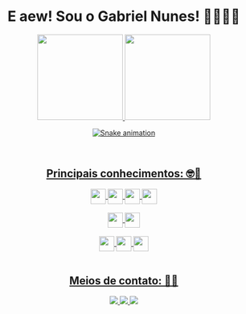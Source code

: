 <div align="center"><h1>E aew! Sou o Gabriel Nunes! 👩🏻‍💻📱</h1></div>

<div align="center">
  <a href="https://www.linkedin.com/in/nunes1909/">
  <img height="170em" src="https://github-readme-stats.vercel.app/api?username=nunes1909&show_icons=true&theme=dark&include_all_commits=true&count_private=true"/>
  <img height="170em" src="https://github-readme-stats.vercel.app/api/top-langs/?username=nunes1909&layout=compact&langs_count=7&theme=dark"/>
    
  ![Snake animation](https://github.com/nunes1909/nunes1909/blob/output/github-contribution-grid-snake.svg)
</div>

  

<div align="center">
  <div>
    <br><h2>Principais conhecimentos: 🤓💭</h2>  
    <img align="center" height="30" src="https://img.shields.io/badge/Kotlin-0095D5?&style=for-the-badge&logo=kotlin&logoColor=white">
    <img align="center" height="30" src="https://img.shields.io/badge/Java-ED8B00?style=for-the-badge&logo=java&logoColor=white">
    <img align="center" height="30" src="https://img.shields.io/badge/Flutter-02569B?style=for-the-badge&logo=flutter&logoColor=white">
    <img align="center" height="30" src="https://img.shields.io/badge/Dart-0175C2?style=for-the-badge&logo=dart&logoColor=white">
  </div><br>
  
  <div style="display: inline_block">
    <img align="center" height="30" src="https://img.shields.io/badge/MySQL-00000F?style=for-the-badge&logo=mysql&logoColor=white">
    <img align="center" height="30" src="https://img.shields.io/badge/PostgreSQL-316192?style=for-the-badge&logo=postgresql&logoColor=white">
  </div>
  
  <div style="display: inline_block"><br>
    <img align="center" height="30" src="https://img.shields.io/badge/Android-3DDC84?style=for-the-badge&logo=android&logoColor=white">
    <img align="center" height="30" src="https://img.shields.io/badge/Windows-0078D6?style=for-the-badge&logo=windows&logoColor=white">
    <img align="center" height="30" src="https://img.shields.io/badge/Ubuntu-E95420?style=for-the-badge&logo=ubuntu&logoColor=white">
  </div>
</div>

  

<div align="center">
  <br><h2>Meios de contato: 📧📞</h2>
  <a href="https://api.whatsapp.com/send?phone=5551992783702&text=Ol%C3%A1" target="_blank">
    <img src="https://img.shields.io/badge/WhatsApp-25D366?style=for-the-badge&logo=whatsapp&logoColor=white" target="_blank">
  </a>
  
  <a href="https://www.linkedin.com/in/nunes1909/" target="_blank">
    <img src="https://img.shields.io/badge/LinkedIn-0077B5?style=for-the-badge&logo=linkedin&logoColor=white" target="_blank">
  </a>
  
  <a href="https://www.instagram.com/nunes1909/" target="_blank">
    <img src="https://img.shields.io/badge/Instagram-E4405F?style=for-the-badge&logo=instagram&logoColor=white" target="_blank">
  </a>
</div>

